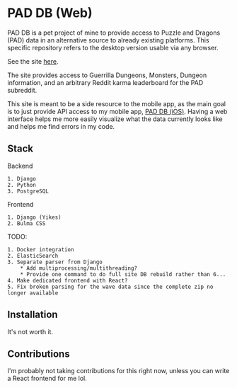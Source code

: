 # PAD DB (Web)

PAD DB is a pet project of mine to provide access to Puzzle and Dragons (PAD) data in an 
alternative source to already existing platforms. This specific repository refers to the 
desktop version usable via any browser. 

See the site [here](https://www.pad-db.com).

The site provides access to Guerrilla Dungeons, Monsters, Dungeon information, and an 
arbitrary Reddit karma leaderboard for the PAD subreddit.

This site is meant to be a side resource to the mobile app, as the main goal is to just provide API
access to my mobile app, [PAD DB (iOS)](https://github.com/rohilthopu/pdb-swift). Having a web interface
helps me more easily visualize what the data currently looks like and helps me find errors in my code.

## Stack

Backend

    1. Django
    2. Python
    3. PostgreSQL

Frontend

    1. Django (Yikes)
    2. Bulma CSS
         
TODO:

    1. Docker integration
    2. ElasticSearch
    3. Separate parser from Django
        * Add multiprocessing/multithreading?
        * Provide one command to do full site DB rebuild rather than 6...
    4. Make dedicated frontend with React?
    5. Fix broken parsing for the wave data since the complete zip no longer available
    

## Installation

It's not worth it.

## Contributions

I'm probably not taking contributions for this right now, unless you can write a React frontend for me lol. 
